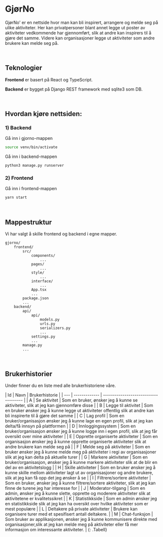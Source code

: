 # GjørNo

GjørNo' er en nettside hvor man kan bli inspirert, arrangere og melde seg på ulike aktiviteter. Her kan privatpersoner blant annet legge ut poster av aktiviteter vedkommende har gjennomført, slik at andre kan inspirers til å gjøre det samme. Videre kan organisasjoner legge ut aktiviteter som andre brukere kan melde seg på.

<br>

## Teknologier

**Frontend**
er basert på React og TypeScript.

**Backend**
er bygget på Django REST framework med sqlite3 som DB.

<br>

## Hvordan kjøre nettsiden:

### 1) Backend

Gå inn i gjorno-mappen

```bash
source venv/bin/activate
```

Gå inn i backend-mappen

```bash
python3 manage.py runserver
```

### 2) Frontend

Gå inn i frontend-mappen

```bash
yarn start
```

<br>

## Mappestruktur

Vi har valgt å skille frontend og backend i egne mapper.

    gjorno/
        frontend/
            src/
                components/
                    ...
                pages/
                    ...
                style/
                    ...
                interface/
                    ...
                App.tsx
                ...
            package.json
            ...
        backend/
            api/
                api/
                    models.py
                    urls.py
                    serializers.py
                    ...
                settings.py
                ...
            manage.py
            ...

<br>

## Brukerhistorier

Under finner du en liste med alle brukerhistoriene våre.

<style>

.Tabell tr:nth-child(1) {background : green; }
.Tabell tr:nth-child(2) {background : green; }
.Tabell tr:nth-child(3) {background : green; }
.Tabell tr:nth-child(4) {background : green; }
.Tabell tr:nth-child(5) {background : green; }    
</style>

<div class="Tabell">
| Id  | Navn | Brukerhistorie | 
| --- | ------------- | ------------------------------------- |
|  A  | Se aktivitet  | Som en bruker, ønsker jeg å kunne se aktiviteter, slik at jeg kan gjennomføre disse  |
|  B  | Legge til aktivitet  | Som en bruker ønsker jeg å kunne legge ut aktiviteter offentlig slik at andre kan bli inspirerte til å gjøre det samme  |
|  C  | Lag profil  | Som en bruker/organisasjon ønsker jeg å kunne lage en egen profil, slik at jeg kan delta/få innsyn på plattformen  |
|  D  | Innloggingssystem | Som en bruker/organisasjon ønsker jeg å kunne logge inn i egen profil, slik at jeg får oversikt over mine aktiviteter  |
|  E  | Opprette organiserte aktiviteter  | Som en organisasjon ønsker jeg å kunne opprette organiserte aktiviteter slik at andre brukere kan melde seg på  |
|  F  | Melde seg på aktiviteter  | Som en bruker ønsker jeg å kunne melde meg på aktiviteter i regi av organisasjoner slik at jeg kan delta på aktuelle turer  |
|  G  | Markere aktiviteter  | Som en bruker/organisasjon, ønsker jeg å kunne markere aktiviteter slik at de blir en del av en aktivitetslogg  |
|  H  | Skille aktiviteter  | Som en bruker ønsker jeg å kunne skille mellom aktiviteter lagt ut av organisasjoner og andre brukere, slik at jeg kan få opp det jeg ønsker å se  |
|  I  | Filtrere/sortere aktiviteter  | Som en bruker, ønsker jeg å kunne filtrere/sortere aktiviteter, slik at jeg kan finne de turene jeg har interesse for  |
|  J  | Moderator-tilgang  | Som en admin, ønsker jeg å kunne slette, opprette og moderere aktiviteter slik at aktivitetene er kvalitetssikret  |
|  K  | Statistikkside  | Som en admin ønsker jeg en statistikkside slik at jeg kan ha oversikt over hvilke aktiviteter som er mest populære  |
|  L  | Deltakere på private aktiviteter  | Brukere kan organisere turer med et spesifisert antall deltakere.  |
|  M  | Chat-funksjon  | Som bruker av applikasjonen, ønsker jeg å kunne kommunisere direkte med organisasjoner,slik at jeg kan melde meg på aktiviteter eller få mer informasjon om interessante aktiviteter.  |
{: .Tabell}
